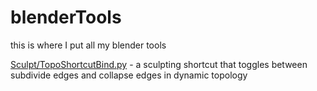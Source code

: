 blenderTools
============

this is where I put all my blender tools

[Sculpt/TopoShortcutBind.py] - a sculpting shortcut that toggles between subdivide edges and collapse edges in dynamic topology 

[Sculpt/TopoShortcutBind.py]: https://raw.githubusercontent.com/fornof/BlenderAddons/master/TopoShortcutBind.py



